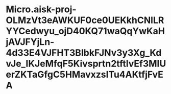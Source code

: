 # Micro.aisk-proj-OLMzVt3eAWKUF0ce0UEKkhCNlLRYYCedwyu_ojD40KQ71waQqYwKaHjAVJFYjLn-4d33E4VJFHT3BlbkFJNv3y3Xg_KdvJe_IKJeMfqF5Kivsprtn2tftlvEf3MIUerZKTaGfgC5HMavxzsITu4AKtfjFvEA
